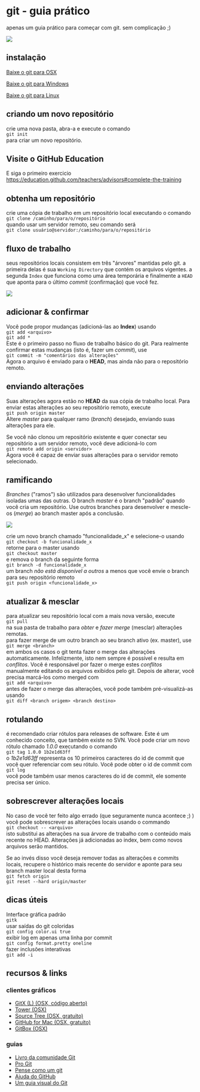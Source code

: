 # git - guia prático

apenas um guia prático para começar com git. sem complicação ;)


![](http://rogerdudler.github.io/git-guide/img/arrow.png)

## instalação

[Baixe o git para OSX](http://git-scm.com/download/mac)

[Baixe o git para Windows](http://msysgit.github.io/)

[Baixe o git para Linux](http://book.git-scm.com/2_installing_git.html)

## criando um novo repositório

crie uma nova pasta, abra-a e execute o comando  
`git init`  
para criar um novo repositório.


## Visite o GitHub Education
E siga o primeiro exercicio
https://education.github.com/teachers/advisors#complete-the-training
## obtenha um repositório

crie uma cópia de trabalho em um repositório local executando o comando  
`git clone /caminho/para/o/repositório`  
quando usar um servidor remoto, seu comando será  
`git clone usuário@servidor:/caminho/para/o/repositório`

## fluxo de trabalho

seus repositórios locais consistem em três "árvores" mantidas pelo git. a primeira delas é sua `Working Directory` que contém os arquivos vigentes. a segunda `Index` que funciona como uma área temporária e finalmente a `HEAD` que aponta para o último _commit_ (confirmação) que você fez.

![](http://rogerdudler.github.io/git-guide/img/trees.png)

## adicionar & confirmar

Você pode propor mudanças (adicioná-las ao **Index**) usando  
`git add <arquivo>`  
`git add *`  
Este é o primeiro passo no fluxo de trabalho básico do git. Para realmente confirmar estas mudanças (isto é, fazer um _commit_), use  
`git commit -m "comentários das alterações"`  
Agora o arquivo é enviado para o **HEAD**, mas ainda não para o repositório remoto.

## enviando alterações

Suas alterações agora estão no **HEAD** da sua cópia de trabalho local. Para enviar estas alterações ao seu repositório remoto, execute  
`git push origin master`  
Altere _master_ para qualquer ramo (_branch_) desejado, enviando suas alterações para ele.  
  
Se você não clonou um repositório existente e quer conectar seu repositório a um servidor remoto, você deve adicioná-lo com  
`git remote add origin <servidor>`  
Agora você é capaz de enviar suas alterações para o servidor remoto selecionado.  

## ramificando

_Branches_ ("ramos") são utilizados para desenvolver funcionalidades isoladas umas das outras. O branch _master_ é o branch "padrão" quando você cria um repositório. Use outros branches para desenvolver e mescle-os (_merge_) ao branch master após a conclusão.

![](http://rogerdudler.github.io/git-guide/img/branches.png)

crie um novo branch chamado "funcionalidade_x" e selecione-o usando  
`git checkout -b funcionalidade_x`  
retorne para o master usando  
`git checkout master`  
e remova o branch da seguinte forma  
`git branch -d funcionalidade_x`  
um branch _não está disponível a outros_ a menos que você envie o branch para seu repositório remoto  
`git push origin <funcionalidade_x>`

## atualizar & mesclar

para atualizar seu repositório local com a mais nova versão, execute  
`git pull`  
na sua pasta de trabalho para _obter_ e _fazer merge_ (mesclar) alterações remotas.  
para fazer merge de um outro branch ao seu branch ativo (ex. master), use  
`git merge <branch>`  
em ambos os casos o git tenta fazer o merge das alterações automaticamente. Infelizmente, isto nem sempre é possível e resulta em _conflitos_. Você é responsável por fazer o merge estes _conflitos_ manualmente editando os arquivos exibidos pelo git. Depois de alterar, você precisa marcá-los como merged com  
`git add <arquivo>`  
antes de fazer o merge das alterações, você pode também pré-visualizá-as usando  
`git diff <branch origem> <branch destino>`

## rotulando

é recomendado criar rótulos para releases de software. Este é um conhecido conceito, que também existe no SVN. Você pode criar um novo rótulo chamado _1.0.0_ executando o comando  
`git tag 1.0.0 1b2e1d63ff`  
o _1b2e1d63ff_ representa os 10 primeiros caracteres do id de commit que você quer referenciar com seu rótulo. Você pode obter o id de commit com  
`git log`  
você pode também usar menos caracteres do id de commit, ele somente precisa ser único.

## sobrescrever alterações locais

No caso de você ter feito algo errado (que seguramente nunca acontece ;) ) você pode sobrescrever as alterações locais usando o commando  
`git checkout -- <arquivo>`  
isto substitui as alterações na sua árvore de trabalho com o conteúdo mais recente no HEAD. Alterações já adicionadas ao index, bem como novos arquivos serão mantidos.

Se ao invés disso você deseja remover todas as alterações e commits locais, recupere o histórico mais recente do servidor e aponte para seu branch master local desta forma  
`git fetch origin`  
`git reset --hard origin/master`

## dicas úteis

Interface gráfica padrão  
`gitk`  
usar saídas do git coloridas  
`git config color.ui true`  
exibir log em apenas uma linha por commit  
`git config format.pretty oneline`  
fazer inclusões interativas  
`git add -i`

## recursos & links

### clientes gráficos

-   [GitX (L) (OSX, código aberto)](http://gitx.laullon.com/)
-   [Tower (OSX)](http://www.git-tower.com/)
-   [Source Tree (OSX, gratuito)](http://www.sourcetreeapp.com/)
-   [GitHub for Mac (OSX, gratuito)](http://mac.github.com/)
-   [GitBox (OSX)](https://itunes.apple.com/gb/app/gitbox/id403388357?mt=12)

### guias

-   [Livro da comunidade Git](http://git-scm.com/book/pt-br/)
-   [Pro Git](http://progit.org/book/)
-   [Pense como um git](http://think-like-a-git.net/)
-   [Ajuda do GitHub](http://help.github.com/)
-   [Um guia visual do Git](http://marklodato.github.com/visual-git-guide/index-en.html)

